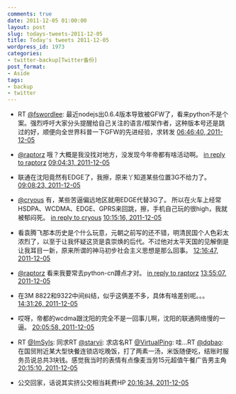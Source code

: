 ```yaml
---
comments: true
date: 2011-12-05 01:00:00
layout: post
slug: todays-tweets-2011-12-05
title: Today's tweets 2011-12-05
wordpress_id: 1973
categories:
- twitter-backup[Twitter备份]
post_format:
- Aside
tags:
- backup
- twitter
---
```





  * RT [@fswordlee](http://twitter.com/fswordlee): 最近nodejs出0.6.4版本导致被GFW了，看来python不是个案。强烈呼吁大家分头提醒给自己关注的语言/框架作者，这种版本号还是跳过的好，顺便向全世界科普一下GFW的先进经验，求转发 [06:46:40, 2011-12-05](http://twitter.com/gfrog/statuses/143461245125804032)





  * [@raptorz](http://twitter.com/raptorz) 哦？大概是我没找对地方，没发现今年帝都有啥活动啊。 [in reply to raptorz](http://twitter.com/raptorz/statuses/143341635898589184) [09:04:31, 2011-12-05](http://twitter.com/gfrog/statuses/143495936348397571)





  * 联通在沈阳竟然有EDGE了，我擦，原来丫知道某些位置3G不给力了。 [09:08:23, 2011-12-05](http://twitter.com/gfrog/statuses/143496908520955905)





  * [@cryous](http://twitter.com/cryous) 有，某些苦逼偏远地区就用EDGE代替3G了。 所以在火车上经常HSDPA、WCDMA、EDGE、GPRS来回跳，擦，手机自己玩的很high，我就被郁闷死。 [in reply to cryous](http://twitter.com/cryous/statuses/143505738986299392) [10:15:16, 2011-12-05](http://twitter.com/gfrog/statuses/143513741315674113)





  * 看袁腾飞那本历史是个什么玩意，元朝之前写的还不错，明清民国个人色彩太浓烈了，以至于让我怀疑这货是袁崇焕的后代。不过他对太平天国的见解倒是让我耳目一新，原来所谓的神马初步社会主义思想是那么回事。 [12:16:47, 2011-12-05](http://twitter.com/gfrog/statuses/143544321155665920)





  * [@raptorz](http://twitter.com/raptorz) 看来我要常去python-cn蹲点才对。 [in reply to raptorz](http://twitter.com/raptorz/statuses/143502047084412928) [13:55:07, 2011-12-05](http://twitter.com/gfrog/statuses/143569065171091456)





  * 在3M 8822和9322中间纠结，似乎这俩差不多，具体有啥差别呢。。。 [14:31:26, 2011-12-05](http://twitter.com/gfrog/statuses/143578206715392000)





  * 哎呀，帝都的wcdma跟沈阳的完全不是一回事儿啊，沈阳的联通网络慢的一逼。 [20:05:58, 2011-12-05](http://twitter.com/gfrog/statuses/143662395766747137)





  * RT [@ImSyls](http://twitter.com/ImSyls): 同求RT [@starvii](http://twitter.com/starvii): 求店名RT [@VirtualPing](http://twitter.com/VirtualPing): 哇…RT [@dqbao](http://twitter.com/dqbao): 在国贸附近某大型快餐连锁店吃晚饭，打了两素一汤，米饭随便吃，结账时服务员说总共3块钱。感觉我当时的表情有点像麦当劳15元超值午餐广告男主角 [20:15:10, 2011-12-05](http://twitter.com/gfrog/statuses/143664708329803777)





  * 公交回家，话说其实挤公交相当耗费HP [20:16:34, 2011-12-05](http://twitter.com/gfrog/statuses/143665060785557504)




